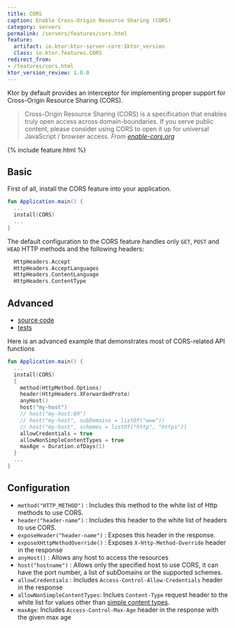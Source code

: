 ```yaml
---
title: CORS
caption: Enable Cross-Origin Resource Sharing (CORS)
category: servers
permalink: /servers/features/cors.html
feature:
  artifact: io.ktor:ktor-server-core:$ktor_version
  class: io.ktor.features.CORS
redirect_from:
- /features/cors.html
ktor_version_review: 1.0.0
---
```


Ktor by default provides an interceptor for implementing proper support for Cross-Origin Resource Sharing (CORS).

> Cross-Origin Resource Sharing (CORS) is a specification that enables truly open access across domain-boundaries. If you serve public content, please consider using CORS to open it up for universal JavaScript / browser access. 
*From [enable-cors.org](http://enable-cors.org/)*

{% include feature.html %}

## Basic

First of all, install the CORS feature into your application.

```kotlin
fun Application.main() {
  ...
  install(CORS)
  ...
}
```

The default configuration to the CORS feature handles only `GET`, `POST` and `HEAD` HTTP methods and the following headers:

```kotlin
  HttpHeaders.Accept
  HttpHeaders.AcceptLanguages
  HttpHeaders.ContentLanguage
  HttpHeaders.ContentType
```

## Advanced

 - [source code](https://github.com/ktorio/ktor/blob/master/ktor-server/ktor-server-core/jvm/src/io/ktor/features/CORS.kt)
 - [tests](https://github.com/ktorio/ktor/blob/master/ktor-server/ktor-server-tests/test/io/ktor/tests/http/CORSTest.kt)

Here is an advanced example that demonstrates most of CORS-related API functions

```kotlin
fun Application.main() {
  ...
  install(CORS)
  {
    method(HttpMethod.Options)
    header(HttpHeaders.XForwardedProto)
    anyHost()
    host("my-host")
    // host("my-host:80")
    // host("my-host", subDomains = listOf("www"))
    // host("my-host", schemes = listOf("http", "https"))
    allowCredentials = true
    allowNonSimpleContentTypes = true
    maxAge = Duration.ofDays(1)
  }
  ...
}
```

## Configuration

- `method("HTTP_METHOD")` : Includes this method to the white list of Http methods to use CORS.
- `header("header-name")` : Includes this header to the white list of headers to use CORS.
- `exposeHeader("header-name")` : Exposes this header in the response.
- `exposeXHttpMethodOverride()` : Exposes `X-Http-Method-Override` header in the response
- `anyHost()` : Allows any host to access the resources
- `host("hostname")` : Allows only the specified host to use CORS, it can have the port number, a list of subDomains or the supported schemes.
- `allowCredentials` : Includes `Access-Control-Allow-Credentials` header in the response
- `allowNonSimpleContentTypes`: Inclues `Content-Type` request header to the white list for values other than [simple content types](https://www.w3.org/TR/cors/#simple-header).
- `maxAge`: Includes `Access-Control-Max-Age` header in the response with the given max age

